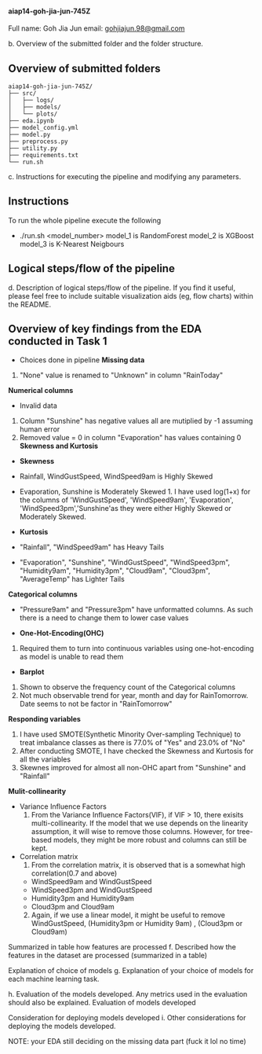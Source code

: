 #### aiap14-goh-jia-jun-745Z
Full name: Goh Jia Jun
email: gohjiajun.98@gmail.com

b. Overview of the submitted folder and the folder structure.
## Overview of submitted folders
```
aiap14-goh-jia-jun-745Z/
├── src/
│   ├── logs/
│   ├── models/
│   └── plots/
├── eda.ipynb 
├── model_config.yml
├── model.py
├── preprocess.py
├── utility.py
├── requirements.txt
└── run.sh
```

c. Instructions for executing the pipeline and modifying any parameters.
## Instructions
To run the whole pipeline execute the following
- ./run.sh <model_number>
model_1 is RandomForest
model_2 is XGBoost
model_3 is K-Nearest Neigbours

## Logical steps/flow of the pipeline 
<Insert flowchart picture for pipeline>
d. Description of logical steps/flow of the pipeline. If you find it useful, please feel free to include suitable visualization aids (eg, flow charts) within the README.

## Overview of key findings from the EDA conducted in Task 1
- Choices done in pipeline
**Missing data**
 1. "None" value is renamed to "Unknown" in column "RainToday"

**Numerical columns**
   -  Invalid data
   1. Column "Sunshine" has negative values all are mutiplied by -1 assuming human error
   2. Removed value = 0 in column "Evaporation" has values containing 0
**Skewness and Kurtosis**
   - <b>Skewness</b>
   - Rainfall, WindGustSpeed, WindSpeed9am is Highly Skewed
   - Evaporation, Sunshine is Moderately Skewed
    1. I have used log(1+x) for the columns of 'WindGustSpeed', 'WindSpeed9am', 'Evaporation', 'WindSpeed3pm','Sunshine'as they were either Highly Skewed or Moderately Skewed.

   - <b>Kurtosis</b>
   - "Rainfall", "WindSpeed9am" has Heavy Tails
   - "Evaporation", "Sunshine", "WindGustSpeed", "WindSpeed3pm", "Humidity9am", "Humidity3pm", "Cloud9am", "Cloud3pm", "AverageTemp" has Lighter Tails
      
**Categorical columns** 
   - "Pressure9am" and "Pressure3pm" have unformatted columns. As such there is a need to change them to lower case values

   - <b>One-Hot-Encoding(OHC)</b>
   1. Required them to turn into continuous variables using one-hot-encoding as model is unable to read them

   - <b>Barplot</b>
   1. Shown to observe the frequency count of the Categorical columns
   2. Not much observable trend for year, month and day for RainTomorrow. Date seems to not be factor in "RainTomorrow"

**Responding variables**
   1. I have used SMOTE(Synthetic Minority Over-sampling Technique) to treat imbalance classes as there is 77.0% of "Yes" and 23.0% of "No"
   2. After conducting SMOTE, I have checked the Skewness and Kurtosis for all the variables
   3. Skewnes improved for almost all non-OHC apart from "Sunshine" and "Rainfall"

**Mulit-collinearity**
   - Variance Influence Factors
      1. From the Variance Influence Factors(VIF), if VIF > 10, there exisits multi-collinearity. If the model that we use depends on the linearity assumption, it will wise to remove those columns. However, for tree-based models, they might be more robust and columns can still be kept.
   - Correlation matrix
      1. From the correlation matrix, it is observed that is a somewhat high correlation(0.7 and above)
      - WindSpeed9am and WindGustSpeed
      - WindSpeed3pm and WindGustSpeed
      - Humidity3pm and Humidity9am
      - Cloud3pm and Cloud9am
      2. Again, if we use a linear model, it might be useful to remove WindGustSpeed, (Humidity3pm or Humidity 9am) , (Cloud3pm or Cloud9am)

Summarized in table how features are processed
f. Described how the features in the dataset are processed (summarized in a table)

Explanation of choice of models
g. Explanation of your choice of models for each machine learning task.

h. Evaluation of the models developed. 
Any metrics used in the evaluation should also be explained.
Evaluation of models developed

Consideration for deploying models developed
i. Other considerations for deploying the models developed.

NOTE: your EDA still deciding on the missing data part (fuck it lol no time)








